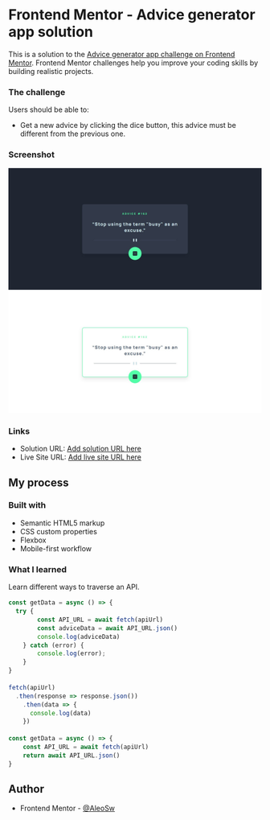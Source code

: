 # Frontend Mentor - Advice generator app solution

This is a solution to the [Advice generator app challenge on Frontend Mentor](https://www.frontendmentor.io/challenges/advice-generator-app-QdUG-13db). Frontend Mentor challenges help you improve your coding skills by building realistic projects.

### The challenge

Users should be able to:

- Get a new advice by clicking the dice button, this advice must be different from the previous one.

### Screenshot

![](./screenshots/screenshot-01.png)
![](./screenshots/screenshot-02.png)

### Links

- Solution URL: [Add solution URL here](https://your-solution-url.com)
- Live Site URL: [Add live site URL here](https://your-live-site-url.com)

## My process

### Built with
- Semantic HTML5 markup
- CSS custom properties
- Flexbox
- Mobile-first workflow

### What I learned

Learn different ways to traverse an API.

```js
const getData = async () => {
  try {
        const API_URL = await fetch(apiUrl)
        const adviceData = await API_URL.json()
        console.log(adviceData)
    } catch (error) {
        console.log(error);
    }
}

fetch(apiUrl)
  .then(response => response.json())
    .then(data => {
      console.log(data)
    })

const getData = async () => {
    const API_URL = await fetch(apiUrl)
    return await API_URL.json()
}

```

## Author

- Frontend Mentor - [@AleoSw](https://www.frontendmentor.io/profile/@AleoSw)
